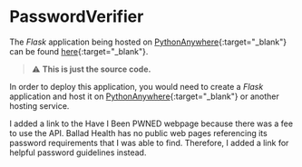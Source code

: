 # PasswordVerifier

The <em>Flask</em> application being hosted on [PythonAnywhere](https://www.pythonanywhere.com/){:target="_blank"} can be found [here](http://gregoryca1.pythonanywhere.com/){:target="_blank"}.

> :warning: **This is just the source code.**

In order to deploy this application, you would need to create a <em>Flask</em> application and host it on [PythonAnywhere](https://www.pythonanywhere.com/){:target="_blank"} or another hosting service.

I added a link to the Have I Been PWNED webpage because there was a fee to use the API. Ballad Health has no public web pages referencing its password requirements that I was able to find. Therefore, I added a link for helpful password guidelines instead.  
